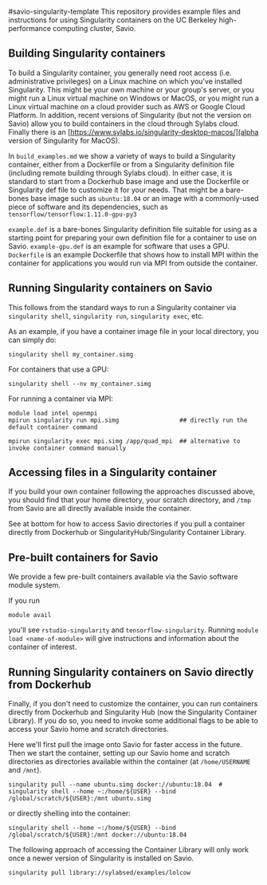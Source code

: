 #savio-singularity-template
This repository provides example files and instructions for using Singularity containers on the UC Berkeley high-performance computing cluster, Savio.

## Building Singularity containers

To build a Singularity container, you generally need root access (i.e. administrative privileges) on a Linux machine on which you've installed Singularity. This might be your own machine or your group's server, or you might run a Linux virtual machine on Windows or MacOS, or you might run a Linux virtual machine on a cloud provider such as AWS or Google Cloud Platform. In addition, recent versions of Singularity (but not the version on Savio) allow you to build containers in the cloud through Sylabs cloud. Finally there is an [https://www.sylabs.io/singularity-desktop-macos/](alpha version of Singularity for MacOS).

In `build_examples.md` we show a variety of ways to build a Singularity container, either from a Dockerfile or from a Singularity definition file (including remote building through Sylabs cloud). In either case, it is standard to start from a Dockerhub base image and use the Dockerfile or Singularity def file to customize it for your needs. That might be a bare-bones base image such as `ubuntu:18.04` or an image with a commonly-used piece of software and its dependencies, such as `tensorflow/tensorflow:1.11.0-gpu-py3`

`example.def` is a bare-bones Singularity definition file suitable for using as a starting point for preparing your own definition file for a container to use on Savio.  `example-gpu.def` is an example for software that uses a GPU. `Dockerfile` is an example Dockerfile that shows how to install MPI within the container for applications you would run via MPI from outside the container.

## Running Singularity containers on Savio

This follows from the standard ways to run a Singularity container via `singularity shell`, `singularity run`, `singularity exec`, etc.

As an example, if you have a container image file in your local directory, you can simply do:

```
singularity shell my_container.simg
```

For containers that use a GPU:

```
singularity shell --nv my_container.simg
```

For running a container via MPI:

```
module load intel openmpi
mpirun singularity run mpi.simg                 ## directly run the default container command

mpirun singularity exec mpi.simg /app/quad_mpi  ## alternative to invoke container command manually

```

## Accessing files in a Singularity container

If you build your own container following the approaches discussed above, you should find that your home directory, your scratch directory, and `/tmp` from Savio are all directly available inside the container.

See at bottom for how to access Savio directories if you pull a container directly from Dockerhub or SingularityHub/Singularity Container Library.


## Pre-built containers for Savio

We provide a few pre-built containers available via the Savio software module system.

If you run
```
module avail
```

you'll see `rstudio-singularity` and `tensorflow-singularity`. Running `module load <name-of-module>` will give instructions and information about the container of interest. 

## Running Singularity containers on Savio directly from Dockerhub

Finally, if you don't need to customize the container, you can run containers directly from Dockerhub and Singularity Hub (now the Singularity Container Library). If you do so, you need to invoke some additional flags to be able to access your Savio home and scratch directories. 

Here we'll first pull the image onto Savio for faster access in the future. Then we start the container, setting up our Savio home and scratch directories as directories available within the container (at `/home/USERNAME` and `/mnt`).

```
singularity pull --name ubuntu.simg docker://ubuntu:18.04  # 
singularity shell --home ~:/home/${USER} --bind /global/scratch/${USER}:/mnt ubuntu.simg
```

or directly shelling into the container:

```
singularity shell --home ~:/home/${USER} --bind /global/scratch/${USER}:/mnt docker://ubuntu:18.04
```

The following approach of accessing the Container Library will only work once a newer version of Singularity is installed on Savio.

```
singularity pull library://sylabsed/examples/lolcow
```

